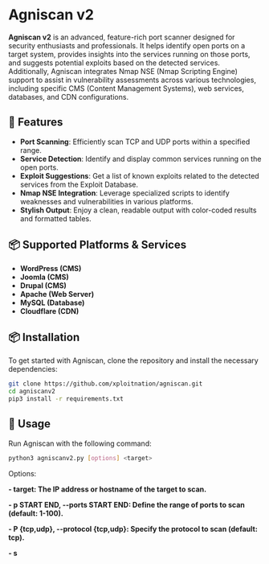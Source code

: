 # Agniscan v2

**Agniscan v2** is an advanced, feature-rich port scanner designed for security enthusiasts and professionals. It helps identify open ports on a target system, provides insights into the services running on those ports, and suggests potential exploits based on the detected services. Additionally, Agniscan integrates Nmap NSE (Nmap Scripting Engine) support to assist in vulnerability assessments across various technologies, including specific CMS (Content Management Systems), web services, databases, and CDN configurations.

## 🚀 Features

- **Port Scanning**: Efficiently scan TCP and UDP ports within a specified range.
- **Service Detection**: Identify and display common services running on the open ports.
- **Exploit Suggestions**: Get a list of known exploits related to the detected services from the Exploit Database.
- **Nmap NSE Integration**: Leverage specialized scripts to identify weaknesses and vulnerabilities in various platforms.
- **Stylish Output**: Enjoy a clean, readable output with color-coded results and formatted tables.

## 📦 Supported Platforms & Services

- **WordPress (CMS)**
- **Joomla (CMS)**
- **Drupal (CMS)**
- **Apache (Web Server)**
- **MySQL (Database)**
- **Cloudflare (CDN)**

## 📦 Installation

To get started with Agniscan, clone the repository and install the necessary dependencies:

```bash
git clone https://github.com/xploitnation/agniscan.git
cd agniscanv2
pip3 install -r requirements.txt
```
## 🎯 Usage
Run Agniscan with the following command:
```bash
python3 agniscanv2.py [options] <target>
```
Options:

**- target: The IP address or hostname of the target to scan.**

**- p START END, --ports START END: Define the range of ports to scan (default: 1-100).**

**- P {tcp,udp}, --protocol {tcp,udp}: Specify the protocol to scan (default: tcp).**

**- s <script>, --scripts <script>: Specify NSE scripts to run against the target.**

**- v, --verbose: Enable verbose output for more detailed information.**


## Example Commands
To scan TCP ports from 1 to 100 on a target IP address:
```bash
python3 agniscan.py example.com -p 1 100 -P tcp
```
To scan WordPress site or any other with specific NSE scripts:
```bash
python3 agniscan.py <wordpress-site> -p 80 443 -s http-wordpress-enum http-wordpress-brute

```

## **NSE Scripts for Specific Services**
1.   WordPress (CMS)
```bash
http-wordpress-enum: Enumerates WordPress users.

http-wordpress-brute: Brute-forces WordPress login credentials.

http-enum: Scans for common web application directories, including those used by WordPress.

http-vuln-cve2017-1001000: Detects a remote code execution vulnerability (CVE-2017-1001000).

http-sql-injection: Scans for SQL injection vulnerabilities on WordPress.
```
2. Joomla (CMS)
```bash
http-joomla-brute: Attempts to brute-force Joomla login.

http-enum: Scans for directories used by Joomla.

http-sql-injection: Scans Joomla for SQL injection vulnerabilities.

http-vuln-cve2015-8562: Checks for the Joomla RCE vulnerability (CVE-2015-8562).

```
3. Drupal (CMS)
```bash
http-drupal-enum: Enumerates users on a Drupal site.

http-drupal-brute: Attempts to brute-force Drupal login.

http-vuln-cve2014-3704: Detects SQL injection vulnerability in Drupal (CVE-2014-3704).
```
4. Apache (Web Server)
```bash
http-apache-negotiation: Tests Apache content negotiation misconfigurations.

http-apache-server-status: Retrieves Apache server status page.

http-enum: Identifies common directories in Apache-hosted web applications.

http-slowloris-check: Tests for Slowloris DoS vulnerability.
```
5. MySQL (Database)
```bash
mysql-brute: Attempts to brute-force MySQL login credentials.

mysql-empty-password: Checks for MySQL accounts with empty passwords.

mysql-users: Enumerates MySQL users.

mysql-vuln-cve2012-2122: Detects a MySQL authentication bypass vulnerability (CVE-2012-2122).
```
6. Cloudflare (CDN)
```bash
http-cloudflare-resolve: Attempts to bypass Cloudflare by resolving the origin IP of a website.

http-dns-brute: Brute-forces subdomains, potentially exposing services not protected by Cloudflare.

dns-brute: Similar to http-dns-brute, but at the DNS level.
```
## **Running Multiple Scripts**
You can specify multiple scripts for testing different CMS, servers, and databases by providing a space-separated list of scripts in the -s argument.
```bash
python3 agniscan.py <target-site> -p 80 443 -s http-wordpress-enum http-enum http-sql-injection
```
## **⚖️ Legal Considerations**
**Important: Only run these scripts against websites or systems that you have explicit permission to scan. Unauthorized testing can be illegal and unethical.**

## 🤝 Contributing
Contributions are welcome! Feel free to submit pull requests or open issues to enhance the tool. Your feedback and contributions help improve Agniscan.


## 🙌 Credits

    Developed by: xploitnation
    X Handle: 0xSwayamm 

Agniscan is intended for security professionals to scan and assess network vulnerabilities. Use it responsibly and ensure you have permission before scanning any network.

